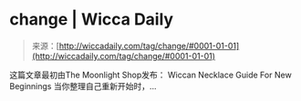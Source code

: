 <!--yml

category: 未分类

date: 2024-06-12 18:24:46

-->

# change | Wicca Daily

> 来源：[http://wiccadaily.com/tag/change/#0001-01-01](http://wiccadaily.com/tag/change/#0001-01-01)

这篇文章最初由The Moonlight Shop发布： Wiccan Necklace Guide For New Beginnings 当你整理自己重新开始时，…
